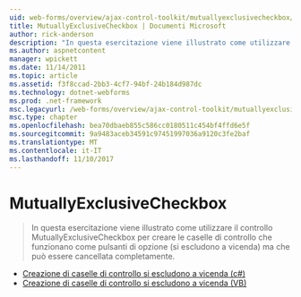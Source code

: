 ```yaml
---
uid: web-forms/overview/ajax-control-toolkit/mutuallyexclusivecheckbox/index
title: MutuallyExclusiveCheckbox | Documenti Microsoft
author: rick-anderson
description: "In questa esercitazione viene illustrato come utilizzare il controllo MutuallyExclusiveCheckbox per creare le caselle di controllo che funzionano come pulsanti di opzione (si escludono a vicenda) ma che può essere..."
ms.author: aspnetcontent
manager: wpickett
ms.date: 11/14/2011
ms.topic: article
ms.assetid: f3f8ccad-2bb3-4cf7-94bf-24b184d987dc
ms.technology: dotnet-webforms
ms.prod: .net-framework
msc.legacyurl: /web-forms/overview/ajax-control-toolkit/mutuallyexclusivecheckbox
msc.type: chapter
ms.openlocfilehash: bea70dbaeb855c586cc0180511c454bf4ffd6e5f
ms.sourcegitcommit: 9a9483aceb34591c97451997036a9120c3fe2baf
ms.translationtype: MT
ms.contentlocale: it-IT
ms.lasthandoff: 11/10/2017
---
```

<a name="mutuallyexclusivecheckbox"></a>MutuallyExclusiveCheckbox
====================
> In questa esercitazione viene illustrato come utilizzare il controllo MutuallyExclusiveCheckbox per creare le caselle di controllo che funzionano come pulsanti di opzione (si escludono a vicenda) ma che può essere cancellata completamente.


- [Creazione di caselle di controllo si escludono a vicenda (c#)](creating-mutually-exclusive-checkboxes-cs.md)
- [Creazione di caselle di controllo si escludono a vicenda (VB)](creating-mutually-exclusive-checkboxes-vb.md)
